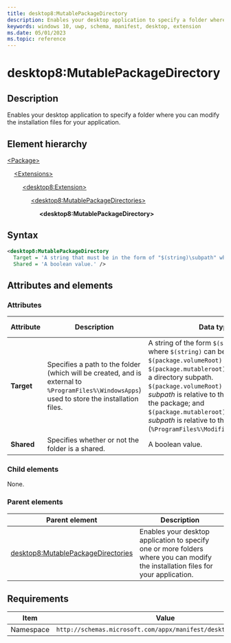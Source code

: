```yaml
---
title: desktop8:MutablePackageDirectory
description: Enables your desktop application to specify a folder where you can modify the installation files for your application.
keywords: windows 10, uwp, schema, manifest, desktop, extension
ms.date: 05/01/2023
ms.topic: reference
---
```


# desktop8:MutablePackageDirectory

## Description

Enables your desktop application to specify a folder where you can modify the installation files for your application.

## Element hierarchy

[\<Package\>](element-package.md)

&nbsp;&nbsp;&nbsp;&nbsp;[\<Extensions\>](element-extensions.md)

&nbsp;&nbsp;&nbsp;&nbsp; &nbsp;&nbsp;&nbsp;&nbsp;[\<desktop8:Extension\>](element-desktop8-extension.md)

&nbsp;&nbsp;&nbsp;&nbsp; &nbsp;&nbsp;&nbsp;&nbsp; &nbsp;&nbsp;&nbsp;&nbsp;[\<desktop8:MutablePackageDirectories\>](element-desktop8-mutablepackagedirectories.md)

&nbsp;&nbsp;&nbsp;&nbsp; &nbsp;&nbsp;&nbsp;&nbsp; &nbsp;&nbsp;&nbsp;&nbsp; &nbsp;&nbsp;&nbsp;&nbsp;**\<desktop8:MutablePackageDirectory\>**

## Syntax

```xml
<desktop8:MutablePackageDirectory
  Target = 'A string that must be in the form of "$(string)\subpath" where the string is semantically validated and interpreted by calling code, and subpath is a directory subpath.'
  Shared = 'A boolean value.' />
```

## Attributes and elements

### Attributes

| Attribute | Description | Data type | Required | Default value |
|-|-|-|-|-|
| **Target** | Specifies a path to the folder (which will be created, and is external to `%ProgramFiles%\WindowsApps`) used to store the installation files. | A string of the form `$(string)\subpath`, where `$(string)` can be either `$(package.volumeRoot)` or `$(package.mutableroot)`, and *subpath* is a directory subpath. `$(package.volumeRoot)` denotes that *subpath* is relative to the volume root of the package; and `$(package.mutableroot)` denotes that *subpath* is relative to the mutable root (`%ProgramFiles%\ModifiableWindowsApps`). | Yes |  |
| **Shared** | Specifies whether or not the folder is a shared. | A boolean value. | No |  |

### Child elements

None.

### Parent elements

| Parent element | Description |
|-|-|
| [desktop8:MutablePackageDirectories](element-desktop8-mutablepackagedirectories.md) | Enables your desktop application to specify one or more folders where you can modify the installation files for your application. |

## Requirements

| Item  | Value  |
|--|--|
| Namespace | `http://schemas.microsoft.com/appx/manifest/desktop/windows10/8` |
